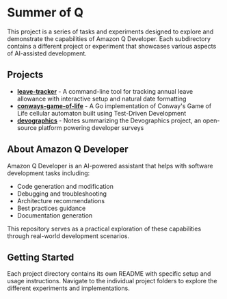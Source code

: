 # Summer of Q

This project is a series of tasks and experiments designed to explore and demonstrate the capabilities of Amazon Q Developer. Each subdirectory contains a different project or experiment that showcases various aspects of AI-assisted development.

## Projects

- [**leave-tracker**](./leave-tracker/README.md) - A command-line tool for tracking annual leave allowance with interactive setup and natural date formatting
- [**conways-game-of-life**](./conways-game-of-life/README.md) - A Go implementation of Conway's Game of Life cellular automaton built using Test-Driven Development
- [**devographics**](./devographics/README.md) - Notes summarizing the Devographics project, an open-source platform powering developer surveys

## About Amazon Q Developer

Amazon Q Developer is an AI-powered assistant that helps with software development tasks including:
- Code generation and modification
- Debugging and troubleshooting
- Architecture recommendations
- Best practices guidance
- Documentation generation

This repository serves as a practical exploration of these capabilities through real-world development scenarios.

## Getting Started

Each project directory contains its own README with specific setup and usage instructions. Navigate to the individual project folders to explore the different experiments and implementations.